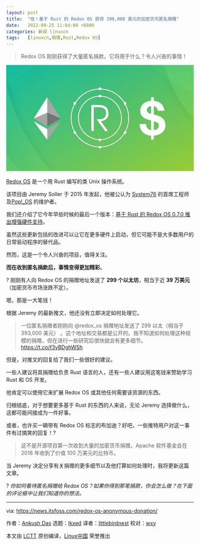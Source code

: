 ```yaml
---
layout: post
title:	"哇！基于 Rust 的 Redox OS 获得 390,000 美元的加密货币匿名捐赠"
date:	2022-09-25 11:04:00 +0800 
categories:	新闻 linuxcn 
tags:	[linuxcn,捐赠,Rust,Redox OS]
---
```




> 
> Redox OS 刚刚获得了大量匿名捐款。它将用于什么？令人兴奋的事情！
> 
> 
> 


![Wow! Rust-based Redox OS Gets an Anonymous Donation of $390,000 in Cryptocurrency](/Asserts/Images/album/202209/25/110434g9tqv0s9x7kllc1c.png)


[Redox OS](https://www.redox-os.org/) 是一个用 Rust 编写的类 Unix 操作系统。


该项目由 Jeremy Soller 于 2015 年发起，他被公认为 [System76](https://system76.com/) 的首席工程师及[Pop!\_OS](https://pop.system76.com/) 的维护者。


我们还介绍了它今年早些时候的最后一个版本：[基于 Rust 的 Redox OS 0.7.0 推出增强硬件支持](https://news.itsfoss.com/redox-os-0-7-0-release/)。


虽然这些更新包括的改进可以让它在更多硬件上启动，但它可能不是大多数用户的日常驱动程序的替代品。


然而，这是一个令人兴奋的项目，值得关注。


**而在收到匿名捐款后，事情变得更加精彩**。


? 刚刚有人向 Redox OS 的捐赠地址发送了 **299 个以太坊**，相当于近 **39 万美元**（加密货币市场涨跌不定）。


嗯，那是一大笔钱！


根据 Jeremy 的最新推文，他还没有立即决定如何处理它。



> 
> 一位匿名捐赠者刚刚向 @redox\_os 捐赠地址发送了 299 以太（相当于 393,000 美元） 。这个地址和交易都是公开的。我不知道如何处理这种规模的捐赠，但在进行一些研究后很快就会有更多细节。<https://t.co/f3yBDghWSh>
> 
> 
> 


但是，对推文的回复给了我们一些很好的建议。


一些人建议将其捐赠给负责 Rust 语言的人，还有一些人建议用这笔钱来赞助学习 Rust 和 OS 开发。


他肯定可以使用它来扩展 Redox OS 或其他任何需要该资源的东西。


归根结底，对于想要更多基于 Rust 的东西的人来说，无论 Jeremy 选择做什么，这都可能间接成为一件好事。


或者，也许买一辆带有 Redox OS 标志的布加迪？好吧，一些推特用户对这一事件有过搞笑的回复！?



> 
> 这不是开源项目第一次收到大量的加密货币捐赠。Apache 软件基金会在 2018 年收到了价值 100 万美元的比特币。
> 
> 
> 


当 Jeremy 决定分享有关捐赠的更多细节以及他打算如何处理时，我将更新这篇文章。


? *你如何看待匿名捐赠给 Redox OS？如果你得到那笔捐款，你会怎么做？在下面的评论框中让我们知道你的想法。*




---


via: <https://news.itsfoss.com/redox-os-anonymous-donation/>


作者：[Ankush Das](https://news.itsfoss.com/author/ankush/) 选题：[lkxed](https://github.com/lkxed) 译者：[littlebirdnest](https://github.com/littlebirdnest) 校对：[wxy](https://github.com/wxy)


本文由 [LCTT](https://github.com/LCTT/TranslateProject) 原创编译，[Linux中国](https://linux.cn/) 荣誉推出
